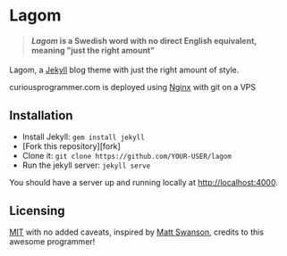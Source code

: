 # Lagom

> #### *Lagom* is a Swedish word with no direct English equivalent, meaning "just the right amount"

Lagom, a [Jekyll][j] blog theme with just the right amount of style. 

curiousprogrammer.com is deployed using [Nginx][nginx] with git on a VPS

## Installation

- Install Jekyll: `gem install jekyll`
- [Fork this repository][fork]
- Clone it: `git clone https://github.com/YOUR-USER/lagom`
- Run the jekyll server: `jekyll serve`

You should have a server up and running locally at <http://localhost:4000>.

## Licensing

[MIT](https://github.com/michaelchum/curiousprogrammer.com/blob/master/LICENSE) with no
added caveats, inspired by [Matt Swanson][ms], credits to this awesome programmer!


[j]: http://jekyllrb.com/

[font-awesome]: http://fortawesome.github.io/Font-Awesome/
[gfonts]: http://www.google.com/fonts/specimen/Open+Sans
[nginx]: https://www.digitalocean.com/community/articles/how-to-deploy-jekyll-blogs-with-git
[ms]: https://github.com/swanson
